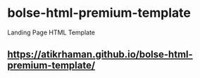 # bolse-html-premium-template
Landing Page HTML Template


## https://atikrhaman.github.io/bolse-html-premium-template/
